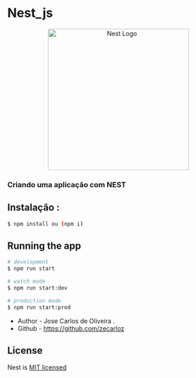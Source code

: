 # Nest_js
<p align="center">
  <a href="http://nestjs.com/" target="blank"><img src="https://nestjs.com/img/logo_text.svg" width="320" alt="Nest Logo" /></a>
</p>

[circleci-image]: https://img.shields.io/circleci/build/github/nestjs/nest/master?token=abc123def456
[circleci-url]: https://circleci.com/gh/nestjs/nest

  

### Criando uma aplicação com NEST
## Instalação :

```bash
$ npm install ou (npm i)
```

## Running the app

``` bash
# development
$ npm run start

# watch mode
$ npm run start:dev

# production mode
$ npm run start:prod
```
- Author - Jose Carlos de Oliveira .
- Github - https://github.com/zecarloz

## License

Nest is [MIT licensed](LICENSE)
